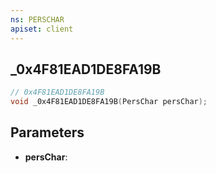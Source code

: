 ```yaml
---
ns: PERSCHAR
apiset: client
---
```

## _0x4F81EAD1DE8FA19B

```c
// 0x4F81EAD1DE8FA19B
void _0x4F81EAD1DE8FA19B(PersChar persChar);
```


## Parameters
* **persChar**:



